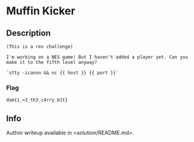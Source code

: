 # Muffin Kicker

## Description

```
(This is a rev challenge)

I'm working on a NES game! But I haven't added a player yet. Can you make it to the fifth level anyway?

`stty -icanon && nc {{ host }} {{ port }}`
```

### Flag

```
dam{i_<3_th3_c4rry_b1t}
```

## Info

Author writeup available in <solution/README.md>.
